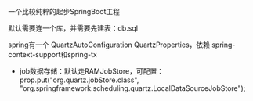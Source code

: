 
一个比较纯粹的起步SpringBoot工程

默认需要连一个库，并需要先建表：db.sql


spring有一个 QuartzAutoConfiguration  QuartzProperties，依赖 spring-context-support和spring-tx
- job数据存储：默认走RAMJobStore，可配置： prop.put("org.quartz.jobStore.class", "org.springframework.scheduling.quartz.LocalDataSourceJobStore");